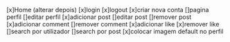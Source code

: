 [x]Home (alterar depois)
[x]login
[x]logout
[x]criar nova conta
[]pagina perfil
[]editar perfil
[x]adicionar post 
[]editar post 
[]remover post
[x]adicionar comment
[]remover comment
[x]adicionar like
[x]remover like
[]search por utilizador
[]search por post
[x]colocar imagem default no perfil